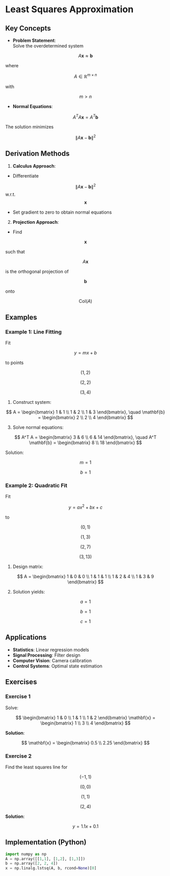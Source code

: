 # Least Squares Approximation

## Key Concepts
- **Problem Statement**:  
  Solve the overdetermined system

$$
A\mathbf{x} \approx \mathbf{b}
$$

  where

$$
A \in \mathbb{R}^{m \times n}
$$

  with

$$
m > n
$$

- **Normal Equations**:  

$$
A^T A \mathbf{x} = A^T \mathbf{b}
$$
  
  The solution minimizes

$$
\|A\mathbf{x} - \mathbf{b}\|^2
$$

## Derivation Methods
1. **Calculus Approach**:

- Differentiate

$$ 
\|A\mathbf{x} - \mathbf{b}\|^2 $$ w.r.t. $$ \mathbf{x} 
$$

- Set gradient to zero to obtain normal equations

2. **Projection Approach**:

- Find

$$
\mathbf{x}
$$

such that

$$
A\mathbf{x}
$$

is the orthogonal projection of

$$
\mathbf{b}
$$

onto

$$
\text{Col}(A)
$$

## Examples

### Example 1: Line Fitting

Fit 

$$
y = mx + b
$$

to points

$$
(1, 2)
$$

$$
(2, 2)
$$

$$
(3, 4)
$$

1. Construct system:

$$
A = \begin{bmatrix}
1 & 1 \\
1 & 2 \\ 
1 & 3
\end{bmatrix}, \quad
\mathbf{b} = \begin{bmatrix}
2 \\
2 \\
4
\end{bmatrix}
$$

3. Solve normal equations:
 
$$
A^T A = \begin{bmatrix}
3 & 6 \\
6 & 14
\end{bmatrix}, \quad
A^T \mathbf{b} = \begin{bmatrix}
8 \\
18
\end{bmatrix}
$$
   
Solution:

$$
m = 1
$$

$$
b = 1
$$

### Example 2: Quadratic Fit
Fit

$$
y = ax^2 + bx + c
$$

to

$$
(0,1)
$$

$$ 
(1,3)
$$

$$
(2,7)
$$

$$
(3,13)
$$

1. Design matrix:

$$
A = \begin{bmatrix}
1 & 0 & 0 \\
1 & 1 & 1 \\
1 & 2 & 4 \\
1 & 3 & 9
\end{bmatrix}
$$

2. Solution yields:

$$
a = 1 
$$

$$
b = 1
$$

$$
c = 1
$$

## Applications
- **Statistics**: Linear regression models
- **Signal Processing**: Filter design
- **Computer Vision**: Camera calibration
- **Control Systems**: Optimal state estimation

## Exercises

### Exercise 1

Solve:

$$
\begin{bmatrix}
1 & 0 \\
1 & 1 \\
1 & 2
\end{bmatrix}
\mathbf{x} = 
\begin{bmatrix}
1 \\
3 \\
4
\end{bmatrix}
$$

**Solution**:

$$
\mathbf{x} = \begin{bmatrix}
0.5 \\
2.25
\end{bmatrix}
$$

### Exercise 2
Find the least squares line for 

$$
(-1,1)
$$

$$
(0,0)
$$

$$
(1,1)
$$

$$ 
(2,4)
$$

**Solution**:

$$
y = 1.1x + 0.1
$$

## Implementation (Python)

```python
import numpy as np
A = np.array([[1,1], [1,2], [1,3]])
b = np.array([2, 2, 4])
x = np.linalg.lstsq(A, b, rcond=None)[0]
```
